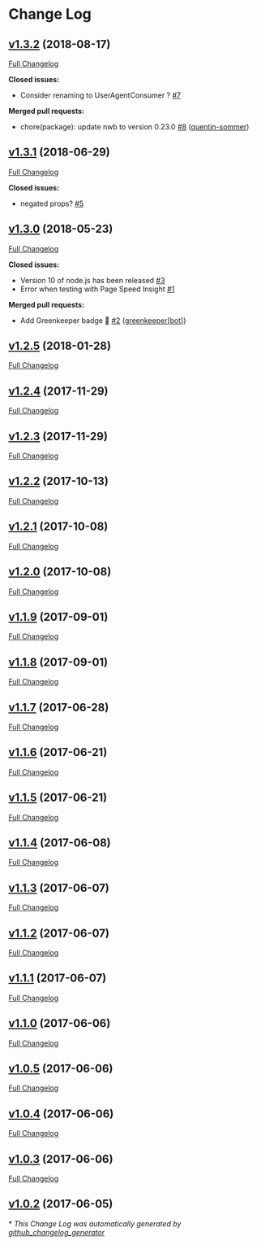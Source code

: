 # Change Log

## [v1.3.2](https://github.com/quentin-sommer/react-useragent/tree/v1.3.2) (2018-08-17)
[Full Changelog](https://github.com/quentin-sommer/react-useragent/compare/v1.3.1...v1.3.2)

**Closed issues:**

- Consider renaming to UserAgentConsumer ? [\#7](https://github.com/quentin-sommer/react-useragent/issues/7)

**Merged pull requests:**

- chore\(package\): update nwb to version 0.23.0 [\#8](https://github.com/quentin-sommer/react-useragent/pull/8) ([quentin-sommer](https://github.com/quentin-sommer))

## [v1.3.1](https://github.com/quentin-sommer/react-useragent/tree/v1.3.1) (2018-06-29)
[Full Changelog](https://github.com/quentin-sommer/react-useragent/compare/v1.3.0...v1.3.1)

**Closed issues:**

- negated props? [\#5](https://github.com/quentin-sommer/react-useragent/issues/5)

## [v1.3.0](https://github.com/quentin-sommer/react-useragent/tree/v1.3.0) (2018-05-23)
[Full Changelog](https://github.com/quentin-sommer/react-useragent/compare/v1.2.5...v1.3.0)

**Closed issues:**

- Version 10 of node.js has been released [\#3](https://github.com/quentin-sommer/react-useragent/issues/3)
- Error when testing with Page Speed Insight [\#1](https://github.com/quentin-sommer/react-useragent/issues/1)

**Merged pull requests:**

- Add Greenkeeper badge 🌴 [\#2](https://github.com/quentin-sommer/react-useragent/pull/2) ([greenkeeper[bot]](https://github.com/apps/greenkeeper))

## [v1.2.5](https://github.com/quentin-sommer/react-useragent/tree/v1.2.5) (2018-01-28)
[Full Changelog](https://github.com/quentin-sommer/react-useragent/compare/v1.2.4...v1.2.5)

## [v1.2.4](https://github.com/quentin-sommer/react-useragent/tree/v1.2.4) (2017-11-29)
[Full Changelog](https://github.com/quentin-sommer/react-useragent/compare/v1.2.3...v1.2.4)

## [v1.2.3](https://github.com/quentin-sommer/react-useragent/tree/v1.2.3) (2017-11-29)
[Full Changelog](https://github.com/quentin-sommer/react-useragent/compare/v1.2.2...v1.2.3)

## [v1.2.2](https://github.com/quentin-sommer/react-useragent/tree/v1.2.2) (2017-10-13)
[Full Changelog](https://github.com/quentin-sommer/react-useragent/compare/v1.2.1...v1.2.2)

## [v1.2.1](https://github.com/quentin-sommer/react-useragent/tree/v1.2.1) (2017-10-08)
[Full Changelog](https://github.com/quentin-sommer/react-useragent/compare/v1.2.0...v1.2.1)

## [v1.2.0](https://github.com/quentin-sommer/react-useragent/tree/v1.2.0) (2017-10-08)
[Full Changelog](https://github.com/quentin-sommer/react-useragent/compare/v1.1.9...v1.2.0)

## [v1.1.9](https://github.com/quentin-sommer/react-useragent/tree/v1.1.9) (2017-09-01)
[Full Changelog](https://github.com/quentin-sommer/react-useragent/compare/v1.1.8...v1.1.9)

## [v1.1.8](https://github.com/quentin-sommer/react-useragent/tree/v1.1.8) (2017-09-01)
[Full Changelog](https://github.com/quentin-sommer/react-useragent/compare/v1.1.7...v1.1.8)

## [v1.1.7](https://github.com/quentin-sommer/react-useragent/tree/v1.1.7) (2017-06-28)
[Full Changelog](https://github.com/quentin-sommer/react-useragent/compare/v1.1.6...v1.1.7)

## [v1.1.6](https://github.com/quentin-sommer/react-useragent/tree/v1.1.6) (2017-06-21)
[Full Changelog](https://github.com/quentin-sommer/react-useragent/compare/v1.1.5...v1.1.6)

## [v1.1.5](https://github.com/quentin-sommer/react-useragent/tree/v1.1.5) (2017-06-21)
[Full Changelog](https://github.com/quentin-sommer/react-useragent/compare/v1.1.4...v1.1.5)

## [v1.1.4](https://github.com/quentin-sommer/react-useragent/tree/v1.1.4) (2017-06-08)
[Full Changelog](https://github.com/quentin-sommer/react-useragent/compare/v1.1.3...v1.1.4)

## [v1.1.3](https://github.com/quentin-sommer/react-useragent/tree/v1.1.3) (2017-06-07)
[Full Changelog](https://github.com/quentin-sommer/react-useragent/compare/v1.1.2...v1.1.3)

## [v1.1.2](https://github.com/quentin-sommer/react-useragent/tree/v1.1.2) (2017-06-07)
[Full Changelog](https://github.com/quentin-sommer/react-useragent/compare/v1.1.1...v1.1.2)

## [v1.1.1](https://github.com/quentin-sommer/react-useragent/tree/v1.1.1) (2017-06-07)
[Full Changelog](https://github.com/quentin-sommer/react-useragent/compare/v1.1.0...v1.1.1)

## [v1.1.0](https://github.com/quentin-sommer/react-useragent/tree/v1.1.0) (2017-06-06)
[Full Changelog](https://github.com/quentin-sommer/react-useragent/compare/v1.0.5...v1.1.0)

## [v1.0.5](https://github.com/quentin-sommer/react-useragent/tree/v1.0.5) (2017-06-06)
[Full Changelog](https://github.com/quentin-sommer/react-useragent/compare/v1.0.4...v1.0.5)

## [v1.0.4](https://github.com/quentin-sommer/react-useragent/tree/v1.0.4) (2017-06-06)
[Full Changelog](https://github.com/quentin-sommer/react-useragent/compare/v1.0.3...v1.0.4)

## [v1.0.3](https://github.com/quentin-sommer/react-useragent/tree/v1.0.3) (2017-06-06)
[Full Changelog](https://github.com/quentin-sommer/react-useragent/compare/v1.0.2...v1.0.3)

## [v1.0.2](https://github.com/quentin-sommer/react-useragent/tree/v1.0.2) (2017-06-05)


\* *This Change Log was automatically generated by [github_changelog_generator](https://github.com/skywinder/Github-Changelog-Generator)*